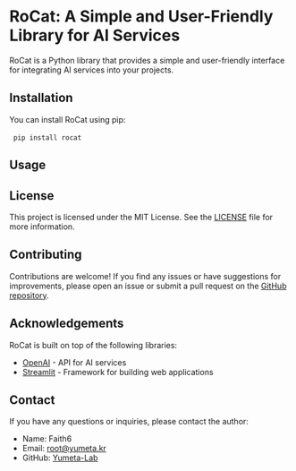 # RoCat: A Simple and User-Friendly Library for AI Services

RoCat is a Python library that provides a simple and user-friendly interface for integrating AI services into your projects.

## Installation

You can install RoCat using pip:

​```
pip install rocat
​```

## Usage


## License

This project is licensed under the MIT License. See the [LICENSE](LICENSE) file for more information.

## Contributing

Contributions are welcome! If you find any issues or have suggestions for improvements, please open an issue or submit a pull request on the [GitHub repository](https://github.com/yourusername/rocat).

## Acknowledgements

RoCat is built on top of the following libraries:
- [OpenAI](https://openai.com/) - API for AI services
- [Streamlit](https://streamlit.io/) - Framework for building web applications

## Contact

If you have any questions or inquiries, please contact the author:

- Name: Faith6
- Email: root@yumeta.kr
- GitHub: [Yumeta-Lab](https://github.com/Yumeta-Lab)